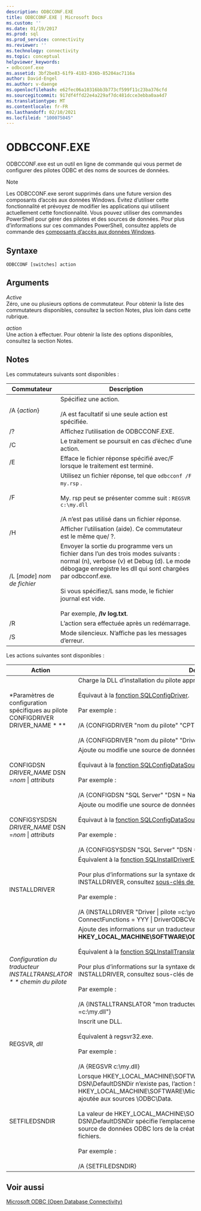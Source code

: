```yaml
---
description: ODBCCONF.EXE
title: ODBCCONF.EXE | Microsoft Docs
ms.custom: ''
ms.date: 01/19/2017
ms.prod: sql
ms.prod_service: connectivity
ms.reviewer: ''
ms.technology: connectivity
ms.topic: conceptual
helpviewer_keywords:
- odbcconf.exe
ms.assetid: 3bf2be83-61f9-4183-836b-85204ac7116a
author: David-Engel
ms.author: v-daenge
ms.openlocfilehash: e62fec06a10316bb3b773cf599f11c23ba376cfd
ms.sourcegitcommit: 917df4ffd22e4a229af7dc481dcce3ebba0aa4d7
ms.translationtype: MT
ms.contentlocale: fr-FR
ms.lasthandoff: 02/10/2021
ms.locfileid: "100075045"
---
```

# <a name="odbcconfexe"></a>ODBCCONF.EXE
ODBCCONF.exe est un outil en ligne de commande qui vous permet de configurer des pilotes ODBC et des noms de sources de données.  
  
> [!NOTE]  
>  Les ODBCCONF.exe seront supprimés dans une future version des composants d’accès aux données Windows. Évitez d’utiliser cette fonctionnalité et prévoyez de modifier les applications qui utilisent actuellement cette fonctionnalité. Vous pouvez utiliser des commandes PowerShell pour gérer des pilotes et des sources de données. Pour plus d’informations sur ces commandes PowerShell, consultez applets de commande des [composants d’accès aux données Windows](/powershell/module/wdac).  
  
## <a name="syntax"></a>Syntaxe  
  
```console  
ODBCCONF [switches] action  
```  
  
## <a name="arguments"></a>Arguments  
 *Active*  
 Zéro, une ou plusieurs options de commutateur. Pour obtenir la liste des commutateurs disponibles, consultez la section Notes, plus loin dans cette rubrique.  
  
 *action*  
 Une action à effectuer. Pour obtenir la liste des options disponibles, consultez la section Notes.  
  
## <a name="remarks"></a>Notes  
 Les commutateurs suivants sont disponibles :  
  
|Commutateur|Description|  
|------------|-----------------|  
|/A {*action*}|Spécifiez une action.<br /><br /> /A est facultatif si une seule action est spécifiée.|  
|/?|Affichez l’utilisation de ODBCCONF.EXE.|  
|/C|Le traitement se poursuit en cas d’échec d’une action.|  
|/E|Efface le fichier réponse spécifié avec/F lorsque le traitement est terminé.|  
|/F|Utilisez un fichier réponse, tel que `odbcconf /F my.rsp` .<br /><br /> My. rsp peut se présenter comme suit : `REGSVR c:\my.dll`<br /><br /> /A n’est pas utilisé dans un fichier réponse.|  
|/H|Afficher l’utilisation (aide). Ce commutateur est le même que/ ?.|  
|/L [*mode*] *nom de fichier*|Envoyer la sortie du programme vers un fichier dans l’un des trois modes suivants : normal (n), verbose (v) et Debug (d). Le mode débogage enregistre les dll qui sont chargées par odbcconf.exe.<br /><br /> Si vous spécifiez/L sans mode, le fichier journal est vide.<br /><br /> Par exemple, **/lv log.txt**.|  
|/R|L’action sera effectuée après un redémarrage.|  
|/S|Mode silencieux. N’affiche pas les messages d’erreur.|  
  
 Les actions suivantes sont disponibles :  
  
|Action|Description|  
|------------|-----------------|  
|*Paramètres de configuration spécifiques au pilote CONFIGDRIVER DRIVER_NAME * **|Charge la DLL d’installation du pilote appropriée et appelle la fonction **ConfigDriver** .<br /><br /> Équivaut à la [fonction SQLConfigDriver](../odbc/reference/syntax/sqlconfigdriver-function.md).<br /><br /> Par exemple :<br /><br /> /A {CONFIGDRIVER "nom du pilote" "CPTimeout = 60"}<br /><br /> /A {CONFIGDRIVER "nom du pilote" "DriverODBCVer = 03.80"}|  
|CONFIGDSN *DRIVER_NAME* DSN =*nom* &#124; *attributs*|Ajoute ou modifie une source de données système.<br /><br /> Équivaut à la [fonction SQLConfigDataSource](../odbc/reference/syntax/sqlconfigdatasource-function.md).<br /><br /> Par exemple :<br /><br /> /A {CONFIGDSN "SQL Server" "DSN = Name &#124; Server = SRV"}|  
|CONFIGSYSDSN *DRIVER_NAME* DSN =*nom* &#124; *attributs*|Ajoute ou modifie une source de données système.<br /><br /> Équivaut à la [fonction SQLConfigDataSource](../odbc/reference/syntax/sqlconfigdatasource-function.md).<br /><br /> Par exemple :<br /><br /> /A {CONFIGSYSDSN "SQL Server" "DSN = Name &#124; Server = SRV"}|  
|INSTALLDRIVER|Équivalent à la [fonction SQLInstallDriverEx](../odbc/reference/syntax/sqlinstalldriverex-function.md).<br /><br /> Pour plus d’informations sur la syntaxe de paires mot clé/valeur transmise à INSTALLDRIVER, consultez [sous-clés de spécification de pilote](../odbc/reference/install/driver-specification-subkeys.md).<br /><br /> Par exemple :<br /><br /> /A {INSTALLDRIVER "Driver &#124; pilote =c:\your.dll &#124; Setup =c:\your.dll &#124; APILevel = 2 &#124; ConnectFunctions = YYY &#124; DriverODBCVer = 03.50 &#124; FileUsage = 0 &#124; SQLLevel = 1"}|  
|*Configuration du traducteur INSTALLTRANSLATOR * * chemin du pilote*|Ajoute des informations sur un traducteur à la clé de Registre **HKEY_LOCAL_MACHINE\SOFTWARE\ODBC\ODBCINST.INI \Odbc Translators** .<br /><br /> Équivalent à la [fonction SQLInstallTranslatorEx](../odbc/reference/syntax/sqlinstalltranslatorex-function.md).<br /><br /> Pour plus d’informations sur la syntaxe de paires mot clé/valeur transmise à INSTALLDRIVER, consultez sous-clés de la [spécification du traducteur](../odbc/reference/install/translator-specification-subkeys.md).<br /><br /> Par exemple :<br /><br /> /A {INSTALLTRANSLATOR "mon traducteur &#124; Translator =c:\my.dll &#124; de l’installation =c:\my.dll"}|  
|REGSVR, *dll*|Inscrit une DLL.<br /><br /> Équivalent à regsvr32.exe.<br /><br /> Par exemple :<br /><br /> /A {REGSVR c:\my.dll}|  
|SETFILEDSNDIR|Lorsque HKEY_LOCAL_MACHINE\SOFTWARE\ODBC\ODBC.INI fichier \ODBC DSN\DefaultDSNDir n’existe pas, l’action SETFILEDSNDIR le crée et lui attribue la valeur de HKEY_LOCAL_MACHINE\SOFTWARE\Microsoft\Windows\CurrentVersion\CommonFilesDir, ajoutée aux sources \ODBC\Data.<br /><br /> La valeur de HKEY_LOCAL_MACHINE\SOFTWARE\ODBC\ODBC.INI fichier \ODBC DSN\DefaultDSNDir spécifie l’emplacement par défaut utilisé par l’administrateur de la source de données ODBC lors de la création d’une source de données basée sur des fichiers.<br /><br /> Par exemple :<br /><br /> /A {SETFILEDSNDIR}|  
  
## <a name="see-also"></a>Voir aussi  
 [Microsoft ODBC (Open Database Connectivity)](../odbc/microsoft-open-database-connectivity-odbc.md)

